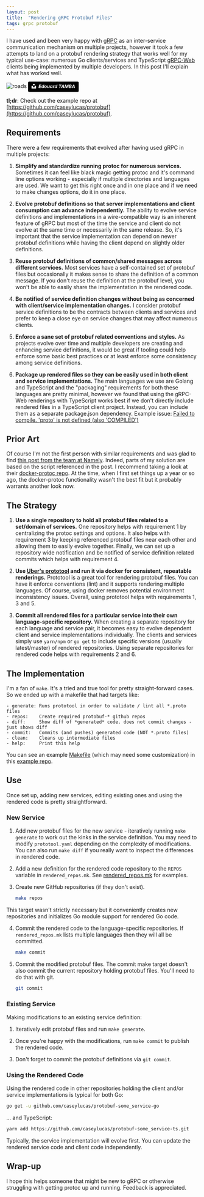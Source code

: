 ```yaml
---
layout: post
title:  "Rendering gRPC Protobuf Files"
tags: grpc protobuf
---
```


I have used and been very happy with [gRPC](https://grpc.io) as an inter-service communication mechanism 
on multiple projects, however it took a few attempts to land on a protobuf rendering strategy that works well
for my typical use-case: numerous Go clients/services and TypeScript [gRPC-Web](https://github.com/grpc/grpc-web)
clients being implemented by multiple developers.  In this post I'll explain what has worked well.

![roads]({{site.baseurl}}/assets/images/edouard-tamba-casablanca-roads.jpg)
*<a style="background-color:black;color:white;text-decoration:none;padding:4px 6px;font-family:-apple-system, BlinkMacSystemFont, &quot;San Francisco&quot;, &quot;Helvetica Neue&quot;, Helvetica, Ubuntu, Roboto, Noto, &quot;Segoe UI&quot;, Arial, sans-serif;font-size:12px;font-weight:bold;line-height:1.2;display:inline-block;border-radius:3px" href="https://unsplash.com/@tamba?utm_medium=referral&amp;utm_campaign=photographer-credit&amp;utm_content=creditBadge" target="_blank" rel="noopener noreferrer" title="Download free do whatever you want high-resolution photos from Edouard TAMBA"><span style="display:inline-block;padding:2px 3px"><svg xmlns="http://www.w3.org/2000/svg" style="height:12px;width:auto;position:relative;vertical-align:middle;top:-2px;fill:white" viewBox="0 0 32 32"><title>unsplash-logo</title><path d="M10 9V0h12v9H10zm12 5h10v18H0V14h10v9h12v-9z"></path></svg></span><span style="display:inline-block;padding:2px 3px">Edouard TAMBA</span></a>*

**tl;dr**: Check out the example repo at 
[https://github.com/caseylucas/protobuf](https://github.com/caseylucas/protobuf).

## Requirements

There were a few requirements that evolved after having used gRPC in multiple projects:

1. **Simplify and standardize running protoc for numerous services.**
Sometimes it can feel like black magic getting protoc and it's command line options working - especially if 
multiple directories and languages are used. We want to get this right once and in one place and if we 
need to make changes options, do it in one place.

2. **Evolve protobuf definitions so that server implementations and client consumption can advance independently.**
The ability to evolve service definitions and implementations in a wire-compatible way is an inherent feature of gRPC
but most of the time the service and client do not evolve at the same time or necessarily in the same release.  So, 
it's important that the service implementation can depend on newer protobuf definitions while having the client depend
on slightly older definitions.

3. **Reuse protobuf definitions of common/shared messages across different services.**
Most services have a self-contained set of protobuf files but occasionally it makes sense to share the 
definition of a common message. If you don't reuse the definition at the protobuf level, you won't be able to 
easily share the implementation in the rendered code.

4. **Be notified of service definition changes without being as concerned with client/service implementation changes.**
I consider protobuf service definitions to be the contracts between clients and services and prefer to keep a
close eye on service changes that may affect numerous clients.

5. **Enforce a sane set of protobuf related conventions and styles.**
As projects evolve over time and multiple developers are creating and enhancing service definitions,
it would be great if tooling could help enforce some basic best practices or at least enforce
some consistency among service definitions.

6. **Package up rendered files so they can be easily used in both client and service implementations.**
The main languages we use are Golang and TypeScript and the "packaging" requirements for both these languages
are pretty minimal, however we found that using the gRPC-Web renderings with TypeScript works
best if we don't directly include rendered files in a TypeScript client project. Instead, you can include
them as a separate package.json dependency. Example issue:
[Failed to compile. 'proto' is not defined (also 'COMPILED')](https://github.com/grpc/grpc-web/issues/447)


## Prior Art

Of course I'm not the first person with similar requirements and was glad to find
[this post from the team at Namely](https://medium.com/namely-labs/how-we-build-grpc-services-at-namely-52a3ae9e7c35).
Indeed, parts of my solution are based on the script referenced in the post.
I recommend taking a look at their [docker-protoc repo](https://github.com/namely/docker-protoc).  At the time, 
when I first set things up a year or so ago, the docker-protoc functionality wasn't the best fit but it probably
warrants another look now.


## The Strategy

1. **Use a single repository to hold all protobuf files related to a set/domain of services.**
One repository helps with requirement 1 by centralizing the protoc settings and options. It also helps
with requirement 3 by keeping referenced protobuf files near each other and allowing them to
easily evolve together. Finally, we can set up a repository wide notification and be notified
of service definition related commits which helps with requirement 4.

2. **Use [Uber's prototool](https://github.com/uber/prototool) and run it via docker for consistent,
repeatable renderings.**
Prototool is a great tool for rendering protobuf files. You can have it enforce conventions (lint) and it
supports rendering multiple languages. Of course, using docker removes potential environment
inconsistency issues. Overall, using prototool helps with requirements 1, 3 and 5.

3. **Commit all rendered files for a particular service into their own language-specific repository.**
When creating a separate repository for each language and service pair, it becomes easy to evolve dependent
client and service implementations individually.  The clients and services simply use `yarn/npm` or `go get` to
include specific versions (usually latest/master) of rendered repositories. Using separate repositories for
rendered code helps with requirements 2 and 6.


## The Implementation

I'm a fan of `make`. It's a tried and true tool for pretty straight-forward cases. So we ended up with a makefile
that had targets like:

```
- generate: Runs prototool in order to validate / lint all *.proto files
- repos:    Create required protobuf-* github repos
- diff:     Show diff of *generated* code. does not commit changes - just shows diff
- commit:   Commits (and pushes) generated code (NOT *.proto files)
- clean:    Cleans up intermediate files
- help:     Print this help
```

You can see an example [Makefile](https://github.com/caseylucas/protobuf/tree/master/Makefile)
(which may need some customization) in this [example repo](https://github.com/caseylucas/protobuf).

## Use

Once set up, adding new services, editing existing ones and using the rendered code is pretty straightforward.

### New Service

1. Add new protobuf files for the new service - iteratively running `make generate` to work out the kinks in the
service definition.  You may need to modify `prototool.yaml` depending on the complexity of modifications.  You
can also run `make diff` if you really want to inspect the differences in rendered code.

2. Add a new definition for the rendered code repository to the `REPOS` variable in `rendered_repos.mk`.  See
[rendered_repos.mk](https://github.com/caseylucas/protobuf/blob/master/rendered_repos.mk#L3-L7) for examples.

3. Create new GitHub repositories (if they don't exist).
    ```bash
    make repos
    ```
This target wasn't strictly necessary but it conveniently creates new repositories and initializes Go module
support for rendered Go code.

4. Commit the rendered code to the language-specific repositories.  If `rendered_repos.mk` lists multiple languages
then they will all be committed.
    ```bash
    make commit 
    ```

5. Commit the modified protobuf files.  The commit make target doesn't also commit the current repository holding
protobuf files.  You'll need to do that with git.
    ```bash
    git commit
    ```

### Existing Service

Making modifications to an existing service definition:

1. Iteratively edit protobuf files and run `make generate`.

2. Once you're happy with the modifications, run `make commit` to publish the rendered code.

3. Don't forget to commit the protobuf definitions via `git commit`.

### Using the Rendered Code

Using the rendered code in other repositories holding the client and/or service implementations is typical 
for both Go:
```bash
go get -u github.com/caseylucas/protobuf-some_service-go
```

... and TypeScript:
```bash
yarn add https://github.com/caseylucas/protobuf-some_service-ts.git
```

Typically, the service implementation will evolve first. You can update the rendered service code and client code
independently.

## Wrap-up

I hope this helps someone that might be new to gRPC or otherwise struggling with getting protoc up and running.
Feedback is appreciated.

